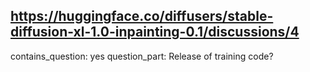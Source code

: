 ## https://huggingface.co/diffusers/stable-diffusion-xl-1.0-inpainting-0.1/discussions/4

contains_question: yes
question_part: Release of training code?